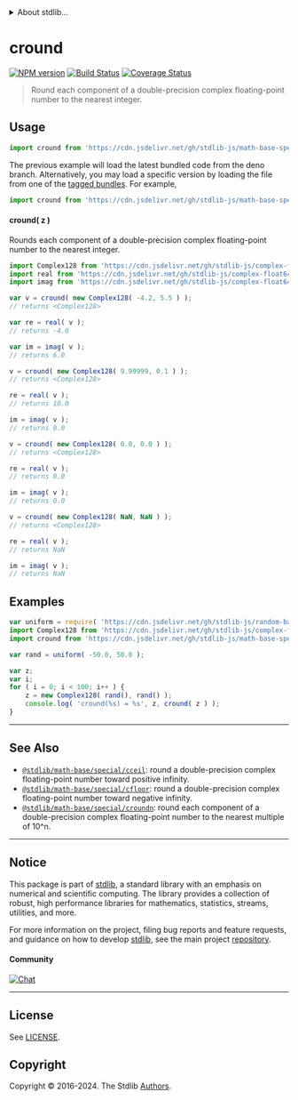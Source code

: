 <!--

@license Apache-2.0

Copyright (c) 2018 The Stdlib Authors.

Licensed under the Apache License, Version 2.0 (the "License");
you may not use this file except in compliance with the License.
You may obtain a copy of the License at

   http://www.apache.org/licenses/LICENSE-2.0

Unless required by applicable law or agreed to in writing, software
distributed under the License is distributed on an "AS IS" BASIS,
WITHOUT WARRANTIES OR CONDITIONS OF ANY KIND, either express or implied.
See the License for the specific language governing permissions and
limitations under the License.

-->


<details>
  <summary>
    About stdlib...
  </summary>
  <p>We believe in a future in which the web is a preferred environment for numerical computation. To help realize this future, we've built stdlib. stdlib is a standard library, with an emphasis on numerical and scientific computation, written in JavaScript (and C) for execution in browsers and in Node.js.</p>
  <p>The library is fully decomposable, being architected in such a way that you can swap out and mix and match APIs and functionality to cater to your exact preferences and use cases.</p>
  <p>When you use stdlib, you can be absolutely certain that you are using the most thorough, rigorous, well-written, studied, documented, tested, measured, and high-quality code out there.</p>
  <p>To join us in bringing numerical computing to the web, get started by checking us out on <a href="https://github.com/stdlib-js/stdlib">GitHub</a>, and please consider <a href="https://opencollective.com/stdlib">financially supporting stdlib</a>. We greatly appreciate your continued support!</p>
</details>

# cround

[![NPM version][npm-image]][npm-url] [![Build Status][test-image]][test-url] [![Coverage Status][coverage-image]][coverage-url] <!-- [![dependencies][dependencies-image]][dependencies-url] -->

> Round each component of a double-precision complex floating-point number to the nearest integer.



<section class="usage">

## Usage

```javascript
import cround from 'https://cdn.jsdelivr.net/gh/stdlib-js/math-base-special-cround@deno/mod.js';
```
The previous example will load the latest bundled code from the deno branch. Alternatively, you may load a specific version by loading the file from one of the [tagged bundles](https://github.com/stdlib-js/math-base-special-cround/tags). For example,

```javascript
import cround from 'https://cdn.jsdelivr.net/gh/stdlib-js/math-base-special-cround@v0.2.2-deno/mod.js';
```

#### cround( z )

Rounds each component of a double-precision complex floating-point number to the nearest integer.

```javascript
import Complex128 from 'https://cdn.jsdelivr.net/gh/stdlib-js/complex-float64-ctor@deno/mod.js';
import real from 'https://cdn.jsdelivr.net/gh/stdlib-js/complex-float64-real@deno/mod.js';
import imag from 'https://cdn.jsdelivr.net/gh/stdlib-js/complex-float64-imag@deno/mod.js';

var v = cround( new Complex128( -4.2, 5.5 ) );
// returns <Complex128>

var re = real( v );
// returns -4.0

var im = imag( v );
// returns 6.0

v = cround( new Complex128( 9.99999, 0.1 ) );
// returns <Complex128>

re = real( v );
// returns 10.0

im = imag( v );
// returns 0.0

v = cround( new Complex128( 0.0, 0.0 ) );
// returns <Complex128>

re = real( v );
// returns 0.0

im = imag( v );
// returns 0.0

v = cround( new Complex128( NaN, NaN ) );
// returns <Complex128>

re = real( v );
// returns NaN

im = imag( v );
// returns NaN
```

</section>

<!-- /.usage -->

<section class="examples">

## Examples

<!-- eslint no-undef: "error" -->

```javascript
var uniform = require( 'https://cdn.jsdelivr.net/gh/stdlib-js/random-base-uniform' ).factory;
import Complex128 from 'https://cdn.jsdelivr.net/gh/stdlib-js/complex-float64-ctor@deno/mod.js';
import cround from 'https://cdn.jsdelivr.net/gh/stdlib-js/math-base-special-cround@deno/mod.js';

var rand = uniform( -50.0, 50.0 );

var z;
var i;
for ( i = 0; i < 100; i++ ) {
    z = new Complex128( rand(), rand() );
    console.log( 'cround(%s) = %s', z, cround( z ) );
}
```

</section>

<!-- /.examples -->

<!-- C interface documentation. -->



<!-- Section for related `stdlib` packages. Do not manually edit this section, as it is automatically populated. -->

<section class="related">

* * *

## See Also

-   <span class="package-name">[`@stdlib/math-base/special/cceil`][@stdlib/math/base/special/cceil]</span><span class="delimiter">: </span><span class="description">round a double-precision complex floating-point number toward positive infinity.</span>
-   <span class="package-name">[`@stdlib/math-base/special/cfloor`][@stdlib/math/base/special/cfloor]</span><span class="delimiter">: </span><span class="description">round a double-precision complex floating-point number toward negative infinity.</span>
-   <span class="package-name">[`@stdlib/math-base/special/croundn`][@stdlib/math/base/special/croundn]</span><span class="delimiter">: </span><span class="description">round each component of a double-precision complex floating-point number to the nearest multiple of 10^n.</span>

</section>

<!-- /.related -->

<!-- Section for all links. Make sure to keep an empty line after the `section` element and another before the `/section` close. -->


<section class="main-repo" >

* * *

## Notice

This package is part of [stdlib][stdlib], a standard library with an emphasis on numerical and scientific computing. The library provides a collection of robust, high performance libraries for mathematics, statistics, streams, utilities, and more.

For more information on the project, filing bug reports and feature requests, and guidance on how to develop [stdlib][stdlib], see the main project [repository][stdlib].

#### Community

[![Chat][chat-image]][chat-url]

---

## License

See [LICENSE][stdlib-license].


## Copyright

Copyright &copy; 2016-2024. The Stdlib [Authors][stdlib-authors].

</section>

<!-- /.stdlib -->

<!-- Section for all links. Make sure to keep an empty line after the `section` element and another before the `/section` close. -->

<section class="links">

[npm-image]: http://img.shields.io/npm/v/@stdlib/math-base-special-cround.svg
[npm-url]: https://npmjs.org/package/@stdlib/math-base-special-cround

[test-image]: https://github.com/stdlib-js/math-base-special-cround/actions/workflows/test.yml/badge.svg?branch=v0.2.2
[test-url]: https://github.com/stdlib-js/math-base-special-cround/actions/workflows/test.yml?query=branch:v0.2.2

[coverage-image]: https://img.shields.io/codecov/c/github/stdlib-js/math-base-special-cround/main.svg
[coverage-url]: https://codecov.io/github/stdlib-js/math-base-special-cround?branch=main

<!--

[dependencies-image]: https://img.shields.io/david/stdlib-js/math-base-special-cround.svg
[dependencies-url]: https://david-dm.org/stdlib-js/math-base-special-cround/main

-->

[chat-image]: https://img.shields.io/gitter/room/stdlib-js/stdlib.svg
[chat-url]: https://app.gitter.im/#/room/#stdlib-js_stdlib:gitter.im

[stdlib]: https://github.com/stdlib-js/stdlib

[stdlib-authors]: https://github.com/stdlib-js/stdlib/graphs/contributors

[umd]: https://github.com/umdjs/umd
[es-module]: https://developer.mozilla.org/en-US/docs/Web/JavaScript/Guide/Modules

[deno-url]: https://github.com/stdlib-js/math-base-special-cround/tree/deno
[deno-readme]: https://github.com/stdlib-js/math-base-special-cround/blob/deno/README.md
[umd-url]: https://github.com/stdlib-js/math-base-special-cround/tree/umd
[umd-readme]: https://github.com/stdlib-js/math-base-special-cround/blob/umd/README.md
[esm-url]: https://github.com/stdlib-js/math-base-special-cround/tree/esm
[esm-readme]: https://github.com/stdlib-js/math-base-special-cround/blob/esm/README.md
[branches-url]: https://github.com/stdlib-js/math-base-special-cround/blob/main/branches.md

[stdlib-license]: https://raw.githubusercontent.com/stdlib-js/math-base-special-cround/main/LICENSE

<!-- <related-links> -->

[@stdlib/math/base/special/cceil]: https://github.com/stdlib-js/math-base-special-cceil/tree/deno

[@stdlib/math/base/special/cfloor]: https://github.com/stdlib-js/math-base-special-cfloor/tree/deno

[@stdlib/math/base/special/croundn]: https://github.com/stdlib-js/math-base-special-croundn/tree/deno

<!-- </related-links> -->

</section>

<!-- /.links -->
